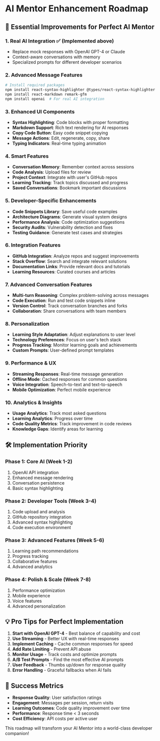 # AI Mentor Enhancement Roadmap

## 🚀 Essential Improvements for Perfect AI Mentor

### 1. **Real AI Integration** ✅ (Implemented above)
- Replace mock responses with OpenAI GPT-4 or Claude
- Context-aware conversations with memory
- Specialized prompts for different developer scenarios

### 2. **Advanced Message Features**
```bash
# Install required packages
npm install react-syntax-highlighter @types/react-syntax-highlighter
npm install react-markdown remark-gfm
npm install openai  # For real AI integration
```

### 3. **Enhanced UI Components**
- **Syntax Highlighting**: Code blocks with proper formatting
- **Markdown Support**: Rich text rendering for AI responses
- **Copy Code Button**: Easy code snippet copying
- **Message Actions**: Edit, regenerate, copy, share
- **Typing Indicators**: Real-time typing animation

### 4. **Smart Features**
- **Conversation Memory**: Remember context across sessions
- **Code Analysis**: Upload files for review
- **Project Context**: Integrate with user's GitHub repos
- **Learning Tracking**: Track topics discussed and progress
- **Saved Conversations**: Bookmark important discussions

### 5. **Developer-Specific Enhancements**
- **Code Snippets Library**: Save useful code examples
- **Architecture Diagrams**: Generate visual system designs
- **Performance Analysis**: Code optimization suggestions
- **Security Audits**: Vulnerability detection and fixes
- **Testing Guidance**: Generate test cases and strategies

### 6. **Integration Features**
- **GitHub Integration**: Analyze repos and suggest improvements
- **Stack Overflow**: Search and integrate relevant solutions
- **Documentation Links**: Provide relevant docs and tutorials
- **Learning Resources**: Curated courses and articles

### 7. **Advanced Conversation Features**
- **Multi-turn Reasoning**: Complex problem-solving across messages
- **Code Execution**: Run and test code snippets inline
- **Version Control**: Track conversation branches and forks
- **Collaboration**: Share conversations with team members

### 8. **Personalization**
- **Learning Style Adaptation**: Adjust explanations to user level
- **Technology Preferences**: Focus on user's tech stack
- **Progress Tracking**: Monitor learning goals and achievements
- **Custom Prompts**: User-defined prompt templates

### 9. **Performance & UX**
- **Streaming Responses**: Real-time message generation
- **Offline Mode**: Cached responses for common questions
- **Voice Integration**: Speech-to-text and text-to-speech
- **Mobile Optimization**: Perfect mobile experience

### 10. **Analytics & Insights**
- **Usage Analytics**: Track most asked questions
- **Learning Analytics**: Progress over time
- **Code Quality Metrics**: Track improvement in code reviews
- **Knowledge Gaps**: Identify areas for learning

## 🛠️ Implementation Priority

### Phase 1: Core AI (Week 1-2)
1. OpenAI API integration
2. Enhanced message rendering
3. Conversation persistence
4. Basic syntax highlighting

### Phase 2: Developer Tools (Week 3-4)
1. Code upload and analysis
2. GitHub repository integration
3. Advanced syntax highlighting
4. Code execution environment

### Phase 3: Advanced Features (Week 5-6)
1. Learning path recommendations
2. Progress tracking
3. Collaborative features
4. Advanced analytics

### Phase 4: Polish & Scale (Week 7-8)
1. Performance optimization
2. Mobile experience
3. Voice features
4. Advanced personalization

## 💡 Pro Tips for Perfect Implementation

1. **Start with OpenAI GPT-4** - Best balance of capability and cost
2. **Use Streaming** - Better UX with real-time responses
3. **Implement Caching** - Cache common responses for speed
4. **Add Rate Limiting** - Prevent API abuse
5. **Monitor Usage** - Track costs and optimize prompts
6. **A/B Test Prompts** - Find the most effective AI prompts
7. **User Feedback** - Thumbs up/down for response quality
8. **Error Handling** - Graceful fallbacks when AI fails

## 🎯 Success Metrics

- **Response Quality**: User satisfaction ratings
- **Engagement**: Messages per session, return visits
- **Learning Outcomes**: Code quality improvement over time
- **Performance**: Response time < 3 seconds
- **Cost Efficiency**: API costs per active user

This roadmap will transform your AI Mentor into a world-class developer companion!
